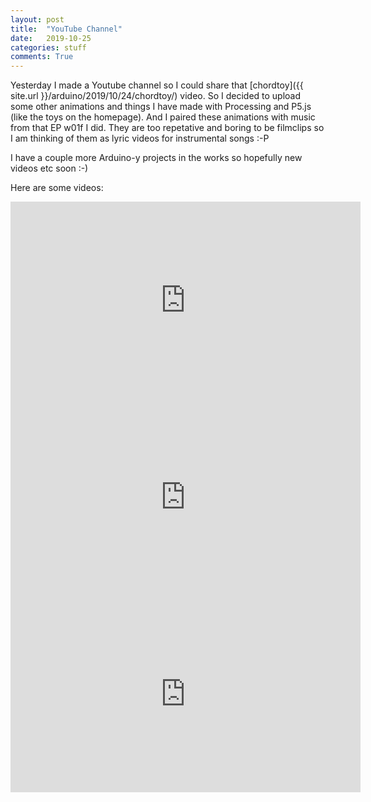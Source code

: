 ```yaml
---
layout: post
title:  "YouTube Channel"
date:   2019-10-25
categories: stuff
comments: True
---
```

Yesterday I made a Youtube channel so I could share that [chordtoy]({{ site.url }}/arduino/2019/10/24/chordtoy/) video. So I decided to upload some other animations and things I have made with Processing and P5.js (like the toys on the homepage). And I paired these animations with music from that EP w01f I did. They are too repetative and boring to be filmclips so I am thinking of them as lyric videos for instrumental songs :-P

I have a couple more Arduino-y projects in the works so hopefully new videos etc soon :-)

Here are some videos:

<iframe width="560" height="315" src="https://www.youtube.com/embed/WGlHGq58NxI" frameborder="0" allow="accelerometer; autoplay; encrypted-media; gyroscope; picture-in-picture" allowfullscreen></iframe>

<iframe width="560" height="315" src="https://www.youtube.com/embed/BZjKzoynDBo" frameborder="0" allow="accelerometer; autoplay; encrypted-media; gyroscope; picture-in-picture" allowfullscreen></iframe>

<iframe width="560" height="315" src="https://www.youtube.com/embed/MIexWtz-ReM" frameborder="0" allow="accelerometer; autoplay; encrypted-media; gyroscope; picture-in-picture" allowfullscreen></iframe>
